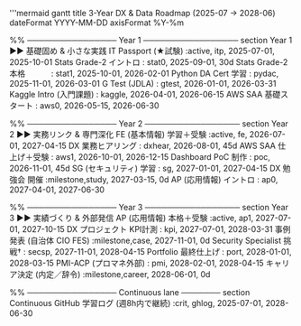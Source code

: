 '''mermaid
gantt
  title 3-Year DX & Data Roadmap (2025-07 → 2028-06)
  dateFormat  YYYY-MM-DD
  axisFormat  %Y-%m

  %% ──────────────── Year 1 ─────────────────
  section Year 1  ▶▶ 基礎固め & 小さな実践
  IT Passport (★試験)         :active,  itp,       2025-07-01, 2025-10-01
  Stats Grade-2 イントロ       :           stat0,    2025-09-01, 30d
  Stats Grade-2 本格　　　     :           stat1,    2025-10-01, 2026-02-01
  Python DA Cert 学習          :           pydac,    2025-11-01, 2026-03-01
  G Test (JDLA)               :           gtest,    2026-01-01, 2026-03-31
  Kaggle Intro (入門課題)      :           kaggle,   2026-04-01, 2026-06-15
  AWS SAA 基礎スタート         :           aws0,     2026-05-15, 2026-06-30

  %% ──────────────── Year 2 ─────────────────
  section Year 2  ▶▶ 実務リンク & 専門深化
  FE (基本情報) 学習＋受験     :active,  fe,        2026-07-01, 2027-04-15
  DX 業務ヒアリング              :           dxhear,  2026-08-01, 45d
  AWS SAA 仕上げ＋受験         :           aws1,     2026-10-01, 2026-12-15
  Dashboard PoC 制作          :           poc,      2026-11-01, 45d
  SG (セキュリティ) 学習       :           sg,       2027-01-01, 2027-04-15
  DX 勉強会 開催              :milestone,study,     2027-03-15, 0d
  AP (応用情報) イントロ        :           ap0,      2027-04-01, 2027-06-30

  %% ──────────────── Year 3 ─────────────────
  section Year 3  ▶▶ 実績づくり & 外部発信
  AP (応用情報) 本格＋受験     :active,  ap1,       2027-07-01, 2027-10-15
  DX プロジェクト KPI計測     :           kpi,      2027-07-01, 2028-03-31
  事例発表 (自治体 CIO FES)   :milestone,case,     2027-11-01, 0d
  Security Specialist 挑戦†   :           secsp,    2027-11-01, 2028-04-15
  Portfolio 最終仕上げ        :           port,     2028-01-01, 2028-03-15
  PMI-ACP (プロマネ外部)       :           pmi,      2028-02-01, 2028-04-15
  キャリア決定 (内定／辞令)   :milestone,career,   2028-06-01, 0d

  %% ──────────────── Continuous lane ───────
  section Continuous
  GitHub 学習ログ (週8h内で継続) :crit,    ghlog,    2025-07-01, 2028-06-30
